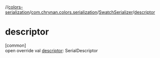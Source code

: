 //[colors-serialization](../../../index.md)/[com.chrynan.colors.serialization](../index.md)/[SwatchSerializer](index.md)/[descriptor](descriptor.md)

# descriptor

[common]\
open override val [descriptor](descriptor.md): SerialDescriptor
